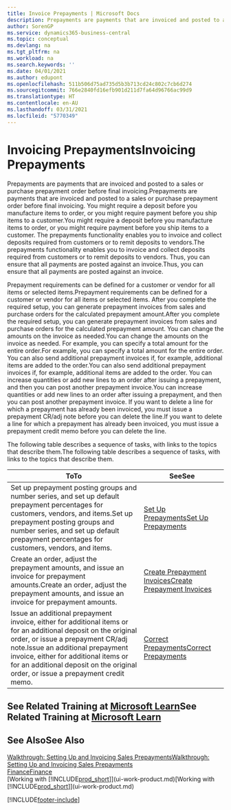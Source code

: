 ```yaml
---
title: Invoice Prepayments | Microsoft Docs
description: Prepayments are payments that are invoiced and posted to a sales or purchase prepayment order before final invoicing. You might require a deposit before you manufacture items to order, or you might require payment before you ship items to a customer. The prepayments functionality enables you to invoice and collect deposits required from customers or to remit deposits to vendors. Thus, you can ensure that all payments are posted against an invoice.
author: SorenGP
ms.service: dynamics365-business-central
ms.topic: conceptual
ms.devlang: na
ms.tgt_pltfrm: na
ms.workload: na
ms.search.keywords: ''
ms.date: 04/01/2021
ms.author: edupont
ms.openlocfilehash: 511b506d75ad735d5b3b713cd24c802c7cb6d274
ms.sourcegitcommit: 766e2840fd16efb901d211d7fa64d96766ac99d9
ms.translationtype: HT
ms.contentlocale: en-AU
ms.lasthandoff: 03/31/2021
ms.locfileid: "5770349"
---
```

# <a name="invoicing-prepayments"></a><span data-ttu-id="8ecab-106">Invoicing Prepayments</span><span class="sxs-lookup"><span data-stu-id="8ecab-106">Invoicing Prepayments</span></span>

<span data-ttu-id="8ecab-107">Prepayments are payments that are invoiced and posted to a sales or purchase prepayment order before final invoicing.</span><span class="sxs-lookup"><span data-stu-id="8ecab-107">Prepayments are payments that are invoiced and posted to a sales or purchase prepayment order before final invoicing.</span></span> <span data-ttu-id="8ecab-108">You might require a deposit before you manufacture items to order, or you might require payment before you ship items to a customer.</span><span class="sxs-lookup"><span data-stu-id="8ecab-108">You might require a deposit before you manufacture items to order, or you might require payment before you ship items to a customer.</span></span> <span data-ttu-id="8ecab-109">The prepayments functionality enables you to invoice and collect deposits required from customers or to remit deposits to vendors.</span><span class="sxs-lookup"><span data-stu-id="8ecab-109">The prepayments functionality enables you to invoice and collect deposits required from customers or to remit deposits to vendors.</span></span> <span data-ttu-id="8ecab-110">Thus, you can ensure that all payments are posted against an invoice.</span><span class="sxs-lookup"><span data-stu-id="8ecab-110">Thus, you can ensure that all payments are posted against an invoice.</span></span>  

 <span data-ttu-id="8ecab-111">Prepayment requirements can be defined for a customer or vendor for all items or selected items.</span><span class="sxs-lookup"><span data-stu-id="8ecab-111">Prepayment requirements can be defined for a customer or vendor for all items or selected items.</span></span> <span data-ttu-id="8ecab-112">After you complete the required setup, you can generate prepayment invoices from sales and purchase orders for the calculated prepayment amount.</span><span class="sxs-lookup"><span data-stu-id="8ecab-112">After you complete the required setup, you can generate prepayment invoices from sales and purchase orders for the calculated prepayment amount.</span></span> <span data-ttu-id="8ecab-113">You can change the amounts on the invoice as needed.</span><span class="sxs-lookup"><span data-stu-id="8ecab-113">You can change the amounts on the invoice as needed.</span></span> <span data-ttu-id="8ecab-114">For example, you can specify a total amount for the entire order.</span><span class="sxs-lookup"><span data-stu-id="8ecab-114">For example, you can specify a total amount for the entire order.</span></span> <span data-ttu-id="8ecab-115">You can also send additional prepayment invoices if, for example, additional items are added to the order.</span><span class="sxs-lookup"><span data-stu-id="8ecab-115">You can also send additional prepayment invoices if, for example, additional items are added to the order.</span></span> <span data-ttu-id="8ecab-116">You can increase quantities or add new lines to an order after issuing a prepayment, and then you can post another prepayment invoice.</span><span class="sxs-lookup"><span data-stu-id="8ecab-116">You can increase quantities or add new lines to an order after issuing a prepayment, and then you can post another prepayment invoice.</span></span> <span data-ttu-id="8ecab-117">If you want to delete a line for which a prepayment has already been invoiced, you must issue a prepayment CR/adj note before you can delete the line.</span><span class="sxs-lookup"><span data-stu-id="8ecab-117">If you want to delete a line for which a prepayment has already been invoiced, you must issue a prepayment credit memo before you can delete the line.</span></span>  

 <span data-ttu-id="8ecab-118">The following table describes a sequence of tasks, with links to the topics that describe them.</span><span class="sxs-lookup"><span data-stu-id="8ecab-118">The following table describes a sequence of tasks, with links to the topics that describe them.</span></span>

|<span data-ttu-id="8ecab-119">**To**</span><span class="sxs-lookup"><span data-stu-id="8ecab-119">**To**</span></span>|<span data-ttu-id="8ecab-120">**See**</span><span class="sxs-lookup"><span data-stu-id="8ecab-120">**See**</span></span>|  
|------------|-------------|  
|<span data-ttu-id="8ecab-121">Set up prepayment posting groups and number series, and set up default prepayment percentages for customers, vendors, and items.</span><span class="sxs-lookup"><span data-stu-id="8ecab-121">Set up prepayment posting groups and number series, and set up default prepayment percentages for customers, vendors, and items.</span></span>|[<span data-ttu-id="8ecab-122">Set Up Prepayments</span><span class="sxs-lookup"><span data-stu-id="8ecab-122">Set Up Prepayments</span></span>](finance-set-up-prepayments.md)|
|<span data-ttu-id="8ecab-123">Create an order, adjust the prepayment amounts, and issue an invoice for prepayment amounts.</span><span class="sxs-lookup"><span data-stu-id="8ecab-123">Create an order, adjust the prepayment amounts, and issue an invoice for prepayment amounts.</span></span>|[<span data-ttu-id="8ecab-124">Create Prepayment Invoices</span><span class="sxs-lookup"><span data-stu-id="8ecab-124">Create Prepayment Invoices</span></span>](finance-how-to-create-prepayment-invoices.md)|  
|<span data-ttu-id="8ecab-125">Issue an additional prepayment invoice, either for additional items or for an additional deposit on the original order, or issue a prepayment CR/adj note.</span><span class="sxs-lookup"><span data-stu-id="8ecab-125">Issue an additional prepayment invoice, either for additional items or for an additional deposit on the original order, or issue a prepayment credit memo.</span></span>|[<span data-ttu-id="8ecab-126">Correct Prepayments</span><span class="sxs-lookup"><span data-stu-id="8ecab-126">Correct Prepayments</span></span>](finance-how-to-correct-prepayments.md)|  

## <a name="see-related-training-at-microsoft-learn"></a><span data-ttu-id="8ecab-127">See Related Training at [Microsoft Learn](/learn/modules/prepayment-invoices-dynamics-365-business-central/index)</span><span class="sxs-lookup"><span data-stu-id="8ecab-127">See Related Training at [Microsoft Learn](/learn/modules/prepayment-invoices-dynamics-365-business-central/index)</span></span>

## <a name="see-also"></a><span data-ttu-id="8ecab-128">See Also</span><span class="sxs-lookup"><span data-stu-id="8ecab-128">See Also</span></span>

[<span data-ttu-id="8ecab-129">Walkthrough: Setting Up and Invoicing Sales Prepayments</span><span class="sxs-lookup"><span data-stu-id="8ecab-129">Walkthrough: Setting Up and Invoicing Sales Prepayments</span></span>](walkthrough-setting-up-and-invoicing-sales-prepayments.md)  
[<span data-ttu-id="8ecab-130">Finance</span><span class="sxs-lookup"><span data-stu-id="8ecab-130">Finance</span></span>](finance.md)  
<span data-ttu-id="8ecab-131">[Working with [!INCLUDE[prod_short](includes/prod_short.md)]](ui-work-product.md)</span><span class="sxs-lookup"><span data-stu-id="8ecab-131">[Working with [!INCLUDE[prod_short](includes/prod_short.md)]](ui-work-product.md)</span></span>  


[!INCLUDE[footer-include](includes/footer-banner.md)]